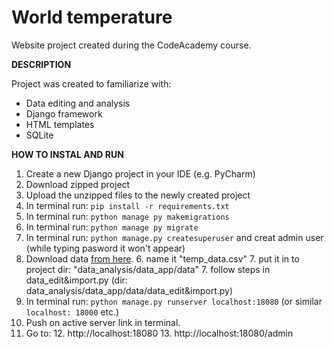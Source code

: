 # World temperature

Website project created during the CodeAcademy course.

**DESCRIPTION**

Project was created to familiarize with:
- Data editing and analysis
- Django framework
- HTML templates
- SQLite

**HOW TO INSTAL AND RUN**

1. Create a new Django project in your IDE (e.g. PyCharm)
2. Download zipped project
3. Upload the unzipped files to the newly created project
4. In terminal run: `pip install -r requirements.txt`
5. In terminal run: `python manage py makemigrations`
7. In terminal run: `python manage py migrate`
8. In terminal run: `python manage.py createsuperuser` and creat admin user (while typing pasword it won't appear)
6. Download data [from here](https://www.kaggle.com/datasets/subhamjain/temperature-of-all-countries-19952020).
   6. name it "temp_data.csv" 
   7. put it in to project dir: "data_analysis/data_app/data"
   7. follow steps in data_edit&import.py (dir: data_analysis/data_app/data/data_edit&import.py)
9. In terminal run: `python manage.py runserver localhost:18080` (or similar `localhost: 18000` etc.)
10. Push on active server link in terminal.
11. Go to: 
    12. http://localhost:18080
    13. http://localhost:18080/admin
